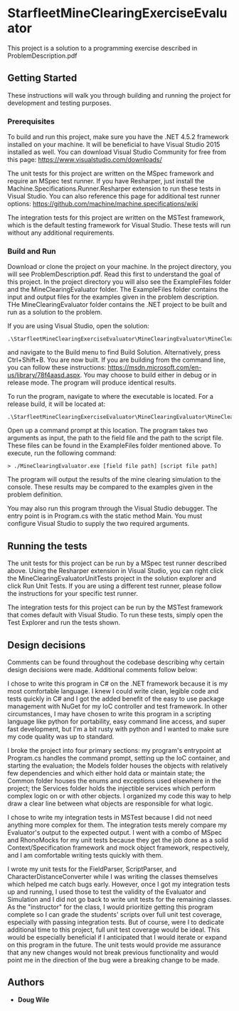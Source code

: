 # StarfleetMineClearingExerciseEvaluator

This project is a solution to a programming exercise described in ProblemDescription.pdf

## Getting Started

These instructions will walk you through building and running the project for development and testing purposes.

### Prerequisites

To build and run this project, make sure you have the .NET 4.5.2 framework installed on your machine. It will be beneficial to have Visual Studio 2015 installed as well. You can download Visual Studio Community for free from this page: https://www.visualstudio.com/downloads/

The unit tests for this project are written on the MSpec framework and require an MSpec test runner. If you have Resharper, just install the Machine.Specifications.Runner.Resharper extension to run these tests in Visual Studio. You can also reference this page for additional test runner options: https://github.com/machine/machine.specifications/wiki

The integration tests for this project are written on the MSTest framework, which is the default testing framework for Visual Studio. These tests will run without any additional requirements. 

### Build and Run

Download or clone the project on your machine. In the project directory, you will see ProblemDescription.pdf. Read this first to understand the goal of this project. In the project directory you will also see the ExampleFiles folder and the MineClearingEvaluator folder. The ExampleFiles folder contains the input and output files for the examples given in the problem description. THe MineClearingEvaluator folder contains the .NET project to be built and run as a solution to the problem.

If you are using Visual Studio, open the solution:
```
.\StarfleetMineClearingExerciseEvaluator\MineClearingEvaluator\MineClearingEvaluator.sln
```
and navigate to the Build menu to find Build Solution. Alternatively, press Ctrl+Shift+B. You are now built. If you are building from the command line, you can follow these instructions: https://msdn.microsoft.com/en-us/library/78f4aasd.aspx. You may choose to build either in debug or in release mode. The program will produce identical results.


To run the program, navigate to where the executable is located. For a release build, it will be located at:
```
.\StarfleetMineClearingExerciseEvaluator\MineClearingEvaluator\MineClearingEvaluator\bin\Release\MineClearingEvaluator.exe
```
Open up a command prompt at this location. The program takes two arguments as input, the path to the field file and the path to the script file. These files can be found in the ExampleFiles folder mentioned above. To execute, run the following command:
```
> ./MineClearingEvaluator.exe [field file path] [script file path]
```
The program will output the results of the mine clearing simulation to the console. These results may be compared to the examples given in the problem definition.

You may also run this program through the Visual Studio debugger. The entry point is in Program.cs with the static method Main. You must configure Visual Studio to supply the two required arguments.

## Running the tests

The unit tests for this project can be run by a MSpec test runner described above. Using the Resharper extension in Visual Studio, you can right click the MineClearingEvaluatorUnitTests project in the solution explorer and click Run Unit Tests. If you are using a different test runner, please follow the instructions for your specific test runner.

The integration tests for this project can be run by the MSTest framework that comes default with Visual Studio. To run these tests, simply open the Test Explorer and run the tests shown.

## Design decisions

Comments can be found throughout the codebase describing why certain design decisions were made. Additional comments follow below:

I chose to write this program in C# on the .NET framework because it is my most comfortable language. I knew I could write clean, legible code and tests quickly in C# and I got the added benefit of the easy to use package management with NuGet for my IoC controller and test framework. In other circumstances, I may have chosen to write this program in a scripting language like python for portability, easy command line access, and super fast development, but I'm a bit rusty with python and I wanted to make sure my code quality was up to standard.

I broke the project into four primary sections: my program's entrypoint at Program.cs handles the command prompt, setting up the IoC container, and starting the evaluation; the Models folder houses the objects with relatively few dependencies and which either hold data or maintain state; the Common folder houses the enums and exceptions used elsewhere in the project; the Services folder holds the injectible services which perform complex logic on or with other objects. I organized my code this way to help draw a clear line between what objects are responsible for what logic.

I chose to write my integration tests in MSTest because I did not need anything more complex for them. The integration tests merely compare my Evaluator's output to the expected output. I went with a combo of MSpec and RhonoMocks for my unit tests because they get the job done as a solid Context/Specification framework and mock object framework, respectively, and I am comfortable writing tests quickly with them. 

I wrote my unit tests for the FieldParser, ScriptParser, and CharacterDistanceConverter while I was writing the classes themselves which helped me catch bugs early. However, once I got my integration tests up and running, I used those to test the validity of the Evaluator and Simulation and I did not go back to write unit tests for the remaining classes. As the "instructor" for the class, I would prioritize getting this program complete so I can grade the students' scripts over full unit test coverage, especially with passing integration tests. But of course, were I to dedicate additional time to this project, full unit test coverage would be ideal. This would be especially beneficial if I anticipated that I would iterate or expand on this program in the future. The unit tests would provide me assurance that any new changes would not break previous functionality and would point me in the direction of the bug were a breaking change to be made.

## Authors

* **Doug Wile** 
